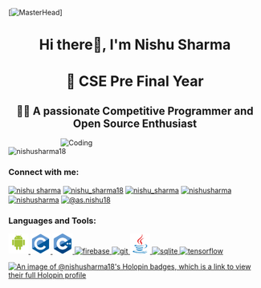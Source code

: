
[![MasterHead](https://1.bp.blogspot.com/-7A4WynwLsMw/XbBpCXG8fHI/AAAAAAAAMt4/uOa1bpLskYgrwGbllhSu2SDj_Mig8SXJQCLcBGAsYHQ/s1600/2000_600px.gif)]



<h1 align="center" >Hi there👋, I'm Nishu Sharma</h1>

<h1 align="center">🌱 CSE Pre Final Year</h1>

<h2 align="center">👨‍💻 A passionate Competitive Programmer and Open Source Enthusiast</h2>
<img align="right" alt="Coding" width="400" src ="https://cdn.dribbble.com/users/1162077/screenshots/3848914/programmer.gif">

<p align="left"> <img src="https://komarev.com/ghpvc/?username=nishusharma18&label=Profile%20views&color=0e75b6&style=flat" alt="nishusharma18" /> </p>


<h3 align="left">Connect with me:</h3>
<p align="left">
<a href="https://linkedin.com/in/nishu sharma" target="blank"><img align="center" src="https://raw.githubusercontent.com/rahuldkjain/github-profile-readme-generator/master/src/images/icons/Social/linked-in-alt.svg" alt="nishu sharma" height="30" width="40" /></a>
<a href="https://www.codechef.com/users/nishu_sharma18" target="blank"><img align="center" src="https://cdn.jsdelivr.net/npm/simple-icons@3.1.0/icons/codechef.svg" alt="nishu_sharma18" height="30" width="40" /></a>
<a href="https://www.hackerrank.com/nishu_sharma" target="blank"><img align="center" src="https://raw.githubusercontent.com/rahuldkjain/github-profile-readme-generator/master/src/images/icons/Social/hackerrank.svg" alt="nishu_sharma" height="30" width="40" /></a>
<a href="https://codeforces.com/profile/nishusharma" target="blank"><img align="center" src="https://raw.githubusercontent.com/rahuldkjain/github-profile-readme-generator/master/src/images/icons/Social/codeforces.svg" alt="nishusharma" height="30" width="40" /></a>
<a href="https://leetcode.com/Nishu__one8/" target="blank"><img align="center" src="https://raw.githubusercontent.com/rahuldkjain/github-profile-readme-generator/master/src/images/icons/Social/leet-code.svg" alt="nishusharma" height="30" width="40" /></a>
<a href="https://www.hackerearth.com/@as.nishu18" target="blank"><img align="center" src="https://raw.githubusercontent.com/rahuldkjain/github-profile-readme-generator/master/src/images/icons/Social/hackerearth.svg" alt="@as.nishu18" height="30" width="40" /></a>
</p>


<h3 align="left">Languages and Tools:</h3>
<p align="left"> <a href="https://developer.android.com" target="_blank" rel="noreferrer">
  <img src="https://raw.githubusercontent.com/devicons/devicon/master/icons/android/android-original-wordmark.svg" alt="android" width="40" height="40"/> </a>
  <a href="https://www.cprogramming.com/" target="_blank" rel="noreferrer"> <img src="https://raw.githubusercontent.com/devicons/devicon/master/icons/c/c-original.svg" alt="c" width="40" height="40"/> </a> <a href="https://www.w3schools.com/cpp/" target="_blank" rel="noreferrer"> <img src="https://raw.githubusercontent.com/devicons/devicon/master/icons/cplusplus/cplusplus-original.svg" alt="cplusplus" width="40" height="40"/> </a> <a href="https://firebase.google.com/" target="_blank" rel="noreferrer"> <img src="https://www.vectorlogo.zone/logos/firebase/firebase-icon.svg" alt="firebase" width="40" height="40"/> </a> <a href="https://git-scm.com/" target="_blank" rel="noreferrer"> <img src="https://www.vectorlogo.zone/logos/git-scm/git-scm-icon.svg" alt="git" width="40" height="40"/> </a> <a href="https://www.java.com" target="_blank" rel="noreferrer"> <img src="https://raw.githubusercontent.com/devicons/devicon/master/icons/java/java-original.svg" alt="java" width="40" height="40"/> </a> <a href="https://www.sqlite.org/" target="_blank" rel="noreferrer"> <img src="https://www.vectorlogo.zone/logos/sqlite/sqlite-icon.svg" alt="sqlite" width="40" height="40"/> </a> <a href="https://www.tensorflow.org" target="_blank" rel="noreferrer"> <img src="https://www.vectorlogo.zone/logos/tensorflow/tensorflow-icon.svg" alt="tensorflow" width="40" height="40"/> </a> </p>


[![An image of @nishusharma18's Holopin badges, which is a link to view their full Holopin profile](https://holopin.me/nishusharma18)](https://holopin.io/@nishusharma18)

